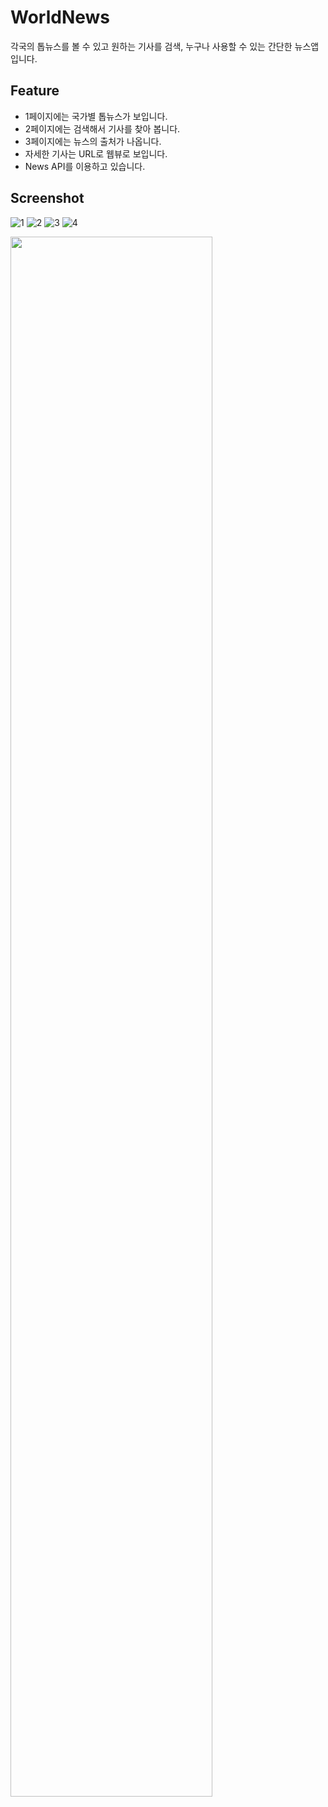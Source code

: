 # WorldNews
각국의 톱뉴스를 볼 수 있고 원하는 기사를 검색, 누구나 사용할 수 있는 간단한 뉴스앱입니다.
## Feature
* 1페이지에는 국가별 톱뉴스가 보입니다.
* 2페이지에는 검색해서 기사를 찾아 봅니다.
* 3페이지에는 뉴스의 출처가 나옵니다.
* 자세한 기사는 URL로 웹뷰로 보입니다.
* News API를 이용하고 있습니다.
## Screenshot
![1](https://github.com/ohjjoa/WorldNews/assets/44994476/16733d0f-dd17-4aa5-8f8f-dc4ef653d5b8)
![2](https://github.com/ohjjoa/WorldNews/assets/44994476/236955a4-5949-49a6-a1be-6a824f413130)
![3](https://github.com/ohjjoa/WorldNews/assets/44994476/13bb73f3-a558-48fa-9e6b-1492595b557a)
![4](https://github.com/ohjjoa/WorldNews/assets/44994476/9100c116-9e05-4762-bed0-d7dee20d35e8)


<img width="80%" src="https://github.com/ohjjoa/WorldNews/assets/44994476/16733d0f-dd17-4aa5-8f8f-dc4ef653d5b8"/>
